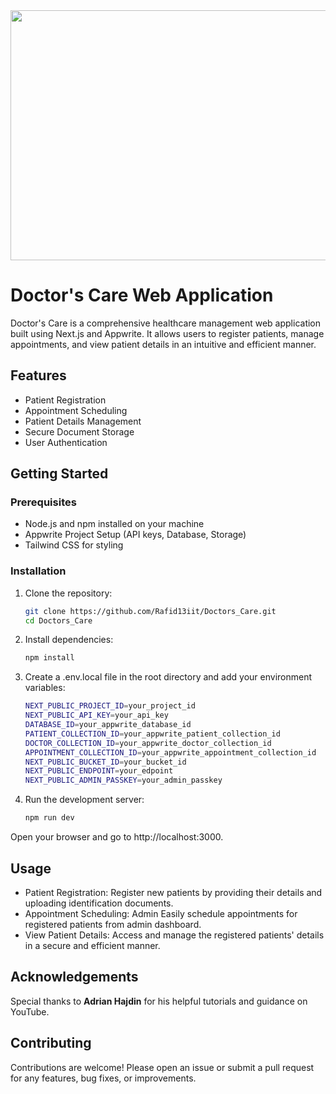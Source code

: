 <img src="https://github.com/Rafid13iit/Doctors_Care/blob/master/public/assets/images/Cover.png?raw=true" width="750" height="400" align="center">

# Doctor's Care Web Application

Doctor's Care is a comprehensive healthcare management web application built using Next.js and Appwrite. It allows users to register patients, manage appointments, and view patient details in an intuitive and efficient manner.

## Features

- Patient Registration
- Appointment Scheduling
- Patient Details Management
- Secure Document Storage
- User Authentication

## Getting Started

### Prerequisites

- Node.js and npm installed on your machine
- Appwrite Project Setup (API keys, Database, Storage)
- Tailwind CSS for styling

### Installation

1. Clone the repository:
   ```bash
   git clone https://github.com/Rafid13iit/Doctors_Care.git
   cd Doctors_Care
2. Install dependencies:
    ```bash
    npm install
3. Create a .env.local file in the root directory and add your environment variables:
    ```bash
    NEXT_PUBLIC_PROJECT_ID=your_project_id
    NEXT_PUBLIC_API_KEY=your_api_key
    DATABASE_ID=your_appwrite_database_id
    PATIENT_COLLECTION_ID=your_appwrite_patient_collection_id
    DOCTOR_COLLECTION_ID=your_appwrite_doctor_collection_id
    APPOINTMENT_COLLECTION_ID=your_appwrite_appointment_collection_id
    NEXT_PUBLIC_BUCKET_ID=your_bucket_id
    NEXT_PUBLIC_ENDPOINT=your_edpoint
    NEXT_PUBLIC_ADMIN_PASSKEY=your_admin_passkey
4. Run the development server:
    ```bash
    npm run dev
Open your browser and go to http://localhost:3000.

## Usage
- Patient Registration: Register new patients by providing their details and uploading identification documents.
- Appointment Scheduling: Admin Easily schedule appointments for registered patients from admin dashboard.
- View Patient Details: Access and manage the registered patients' details in a secure and efficient manner.

## Acknowledgements
Special thanks to **Adrian Hajdin** for his helpful tutorials and guidance on YouTube.

## Contributing
Contributions are welcome! Please open an issue or submit a pull request for any features, bug fixes, or improvements.